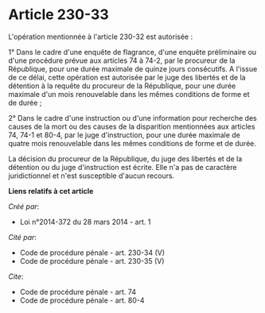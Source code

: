 # Article 230-33

L'opération mentionnée à l'article 230-32 est autorisée : 

1° Dans le cadre d'une enquête de flagrance, d'une enquête préliminaire ou d'une procédure prévue aux articles 74 à 74-2, par
le procureur de la République, pour une durée maximale de quinze jours consécutifs. A l'issue de ce délai, cette opération
est autorisée par le juge des libertés et de la détention à la requête du procureur de la République, pour une durée maximale
d'un mois renouvelable dans les mêmes conditions de forme et de durée ; 

2° Dans le cadre d'une instruction ou d'une information pour recherche des causes de la mort ou des causes de la disparition
mentionnées aux articles 74, 74-1 et 80-4, par le juge d'instruction, pour une durée maximale de quatre mois renouvelable
dans les mêmes conditions de forme et de durée. 

La décision du procureur de la République, du juge des libertés et de la détention ou du juge d'instruction est écrite. Elle
n'a pas de caractère juridictionnel et n'est susceptible d'aucun recours.

**Liens relatifs à cet article**

_Créé par_:

  - Loi n°2014-372 du 28 mars 2014 - art. 1

_Cité par_:

  - Code de procédure pénale - art. 230-34 (V)
  - Code de procédure pénale - art. 230-35 (V)

_Cite_:

  - Code de procédure pénale - art. 74
  - Code de procédure pénale - art. 80-4
